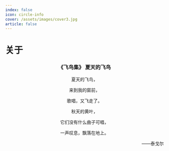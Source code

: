 ```yaml
---
index: false
icon: circle-info
cover: /assets/images/cover3.jpg
article: false
---
```


# 关于

### <center>《飞鸟集》 夏天的飞鸟</center>

<center>

夏天的飞鸟，

来到我的窗前，

歌唱，又飞走了。

秋天的黄叶，

它们没有什么曲子可唱，

一声叹息，飘落在地上。

</center>

<p align="right">——泰戈尔</p>

